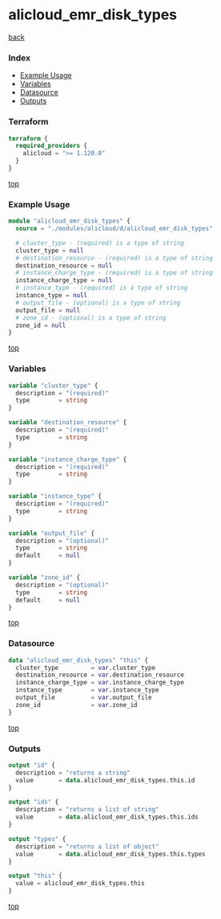 # alicloud_emr_disk_types

[back](../alicloud.md)

### Index

- [Example Usage](#example-usage)
- [Variables](#variables)
- [Datasource](#datasource)
- [Outputs](#outputs)

### Terraform

```terraform
terraform {
  required_providers {
    alicloud = ">= 1.120.0"
  }
}
```

[top](#index)

### Example Usage

```terraform
module "alicloud_emr_disk_types" {
  source = "./modules/alicloud/d/alicloud_emr_disk_types"

  # cluster_type - (required) is a type of string
  cluster_type = null
  # destination_resource - (required) is a type of string
  destination_resource = null
  # instance_charge_type - (required) is a type of string
  instance_charge_type = null
  # instance_type - (required) is a type of string
  instance_type = null
  # output_file - (optional) is a type of string
  output_file = null
  # zone_id - (optional) is a type of string
  zone_id = null
}
```

[top](#index)

### Variables

```terraform
variable "cluster_type" {
  description = "(required)"
  type        = string
}

variable "destination_resource" {
  description = "(required)"
  type        = string
}

variable "instance_charge_type" {
  description = "(required)"
  type        = string
}

variable "instance_type" {
  description = "(required)"
  type        = string
}

variable "output_file" {
  description = "(optional)"
  type        = string
  default     = null
}

variable "zone_id" {
  description = "(optional)"
  type        = string
  default     = null
}
```

[top](#index)

### Datasource

```terraform
data "alicloud_emr_disk_types" "this" {
  cluster_type         = var.cluster_type
  destination_resource = var.destination_resource
  instance_charge_type = var.instance_charge_type
  instance_type        = var.instance_type
  output_file          = var.output_file
  zone_id              = var.zone_id
}
```

[top](#index)

### Outputs

```terraform
output "id" {
  description = "returns a string"
  value       = data.alicloud_emr_disk_types.this.id
}

output "ids" {
  description = "returns a list of string"
  value       = data.alicloud_emr_disk_types.this.ids
}

output "types" {
  description = "returns a list of object"
  value       = data.alicloud_emr_disk_types.this.types
}

output "this" {
  value = alicloud_emr_disk_types.this
}
```

[top](#index)